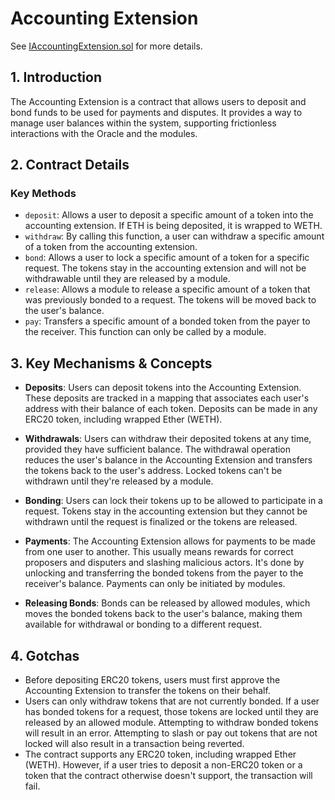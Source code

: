 # Accounting Extension

See [IAccountingExtension.sol](/solidity/interfaces/extensions/IAccountingExtension.sol/interface.IAccountingExtension.md) for more details.

## 1. Introduction

The Accounting Extension is a contract that allows users to deposit and bond funds to be used for payments and disputes. It provides a way to manage user balances within the system, supporting frictionless interactions with the Oracle and the modules.

## 2. Contract Details

### Key Methods

- `deposit`: Allows a user to deposit a specific amount of a token into the accounting extension. If ETH is being deposited, it is wrapped to WETH.
- `withdraw`: By calling this function, a user can withdraw a specific amount of a token from the accounting extension.
- `bond`: Allows a user to lock a specific amount of a token for a specific request. The tokens stay in the accounting extension and will not be withdrawable until they are released by a module.
- `release`: Allows a module to release a specific amount of a token that was previously bonded to a request. The tokens will be moved back to the user's balance.
- `pay`: Transfers a specific amount of a bonded token from the payer to the receiver. This function can only be called by a module.

## 3. Key Mechanisms & Concepts

- **Deposits**: Users can deposit tokens into the Accounting Extension. These deposits are tracked in a mapping that associates each user's address with their balance of each token. Deposits can be made in any ERC20 token, including wrapped Ether (WETH).

- **Withdrawals**: Users can withdraw their deposited tokens at any time, provided they have sufficient balance. The withdrawal operation reduces the user's balance in the Accounting Extension and transfers the tokens back to the user's address. Locked tokens can't be withdrawn until they're released by a module.

- **Bonding**: Users can lock their tokens up to be allowed to participate in a request. Tokens stay in the accounting extension but they cannot be withdrawn until the request is finalized or the tokens are released.

- **Payments**: The Accounting Extension allows for payments to be made from one user to another. This usually means rewards for correct proposers and disputers and slashing malicious actors. It's done by unlocking and transferring the bonded tokens from the payer to the receiver's balance. Payments can only be initiated by modules.

- **Releasing Bonds**: Bonds can be released by allowed modules, which moves the bonded tokens back to the user's balance, making them available for withdrawal or bonding to a different request.

## 4. Gotchas

- Before depositing ERC20 tokens, users must first approve the Accounting Extension to transfer the tokens on their behalf.
-  Users can only withdraw tokens that are not currently bonded. If a user has bonded tokens for a request, those tokens are locked until they are released by an allowed module. Attempting to withdraw bonded tokens will result in an error. Attempting to slash or pay out tokens that are not locked will also result in a transaction being reverted.
- The contract supports any ERC20 token, including wrapped Ether (WETH). However, if a user tries to deposit a non-ERC20 token or a token that the contract otherwise doesn't support, the transaction will fail.
